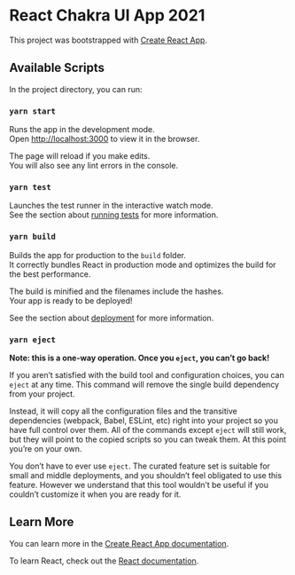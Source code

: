 # React Chakra UI App 2021

This project was bootstrapped with
[Create React App](https://github.com/facebook/create-react-app).

## Available Scripts

In the project directory, you can run:

### `yarn start`

Runs the app in the development mode.<br /> Open
[http://localhost:3000](http://localhost:3000) to view it in the browser.

The page will reload if you make edits.<br /> You will also see any lint errors
in the console.

### `yarn test`

Launches the test runner in the interactive watch mode.<br /> See the section
about
[running tests](https://facebook.github.io/create-react-app/docs/running-tests)
for more information.

### `yarn build`

Builds the app for production to the `build` folder.<br /> It correctly bundles
React in production mode and optimizes the build for the best performance.

The build is minified and the filenames include the hashes.<br /> Your app is
ready to be deployed!

See the section about
[deployment](https://facebook.github.io/create-react-app/docs/deployment) for
more information.

### `yarn eject`

**Note: this is a one-way operation. Once you `eject`, you can’t go back!**

If you aren’t satisfied with the build tool and configuration choices, you can
`eject` at any time. This command will remove the single build dependency from
your project.

Instead, it will copy all the configuration files and the transitive
dependencies (webpack, Babel, ESLint, etc) right into your project so you have
full control over them. All of the commands except `eject` will still work, but
they will point to the copied scripts so you can tweak them. At this point
you’re on your own.

You don’t have to ever use `eject`. The curated feature set is suitable for
small and middle deployments, and you shouldn’t feel obligated to use this
feature. However we understand that this tool wouldn’t be useful if you couldn’t
customize it when you are ready for it.

## Learn More

You can learn more in the
[Create React App documentation](https://facebook.github.io/create-react-app/docs/getting-started).

To learn React, check out the [React documentation](https://reactjs.org/).
